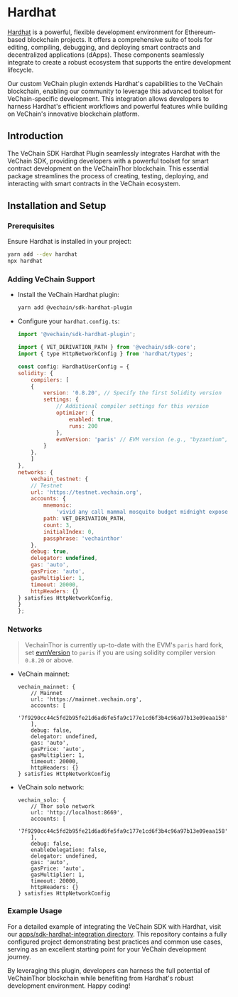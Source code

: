 # Hardhat

[Hardhat](https://hardhat.org/) is a powerful, flexible development environment for Ethereum-based blockchain projects. It offers a comprehensive suite of tools for editing, compiling, debugging, and deploying smart contracts and decentralized applications (dApps). These components seamlessly integrate to create a robust ecosystem that supports the entire development lifecycle.

Our custom VeChain plugin extends Hardhat's capabilities to the VeChain blockchain, enabling our community to leverage this advanced toolset for VeChain-specific development. This integration allows developers to harness Hardhat's efficient workflows and powerful features while building on VeChain's innovative blockchain platform.

## Introduction

The VeChain SDK Hardhat Plugin seamlessly integrates Hardhat with the VeChain SDK, providing developers with a powerful toolset for smart contract development on the VeChainThor blockchain. This essential package streamlines the process of creating, testing, deploying, and interacting with smart contracts in the VeChain ecosystem.

## Installation and Setup

### Prerequisites

Ensure Hardhat is installed in your project:

```bash
yarn add --dev hardhat
npx hardhat
```

### Adding VeChain Support

*   Install the VeChain Hardhat plugin:

    ```bash
    yarn add @vechain/sdk-hardhat-plugin
    ```
*   Configure your `hardhat.config.ts`:

    ```javascript
    import '@vechain/sdk-hardhat-plugin';

    import { VET_DERIVATION_PATH } from '@vechain/sdk-core';
    import { type HttpNetworkConfig } from 'hardhat/types';

    const config: HardhatUserConfig = {
    solidity: {
        compilers: [
        {
            version: '0.8.20', // Specify the first Solidity version
            settings: {
                // Additional compiler settings for this version
                optimizer: {
                    enabled: true,
                    runs: 200
                },
                evmVersion: 'paris' // EVM version (e.g., "byzantium", "constantinople", "petersburg", "istanbul", "berlin", "london")
            }
        },
        ]
    },
    networks: {
        vechain_testnet: {
        // Testnet
        url: 'https://testnet.vechain.org',
        accounts: {
            mnemonic:
                'vivid any call mammal mosquito budget midnight expose spirit approve reject system',
            path: VET_DERIVATION_PATH,
            count: 3,
            initialIndex: 0,
            passphrase: 'vechainthor'
        },
        debug: true,
        delegator: undefined,
        gas: 'auto',
        gasPrice: 'auto',
        gasMultiplier: 1,
        timeout: 20000,
        httpHeaders: {}
    } satisfies HttpNetworkConfig,
    }
    };
    ```

### Networks

> VechainThor is currently up-to-date with the EVM's `paris` hard fork, set [evmVersion](https://docs.soliditylang.org/en/latest/using-the-compiler.html#setting-the-evm-version-to-target) to `paris` if you are using solidity compiler version `0.8.20` or above.

*   VeChain mainnet:

    ```
    vechain_mainnet: {
        // Mainnet
        url: 'https://mainnet.vechain.org',
        accounts: [
            '7f9290cc44c5fd2b95fe21d6ad6fe5fa9c177e1cd6f3b4c96a97b13e09eaa158'
        ],
        debug: false,
        delegator: undefined,
        gas: 'auto',
        gasPrice: 'auto',
        gasMultiplier: 1,
        timeout: 20000,
        httpHeaders: {}
    } satisfies HttpNetworkConfig
    ```
*   VeChain solo network:

    ```
    vechain_solo: {
        // Thor solo network
        url: 'http://localhost:8669',
        accounts: [
            '7f9290cc44c5fd2b95fe21d6ad6fe5fa9c177e1cd6f3b4c96a97b13e09eaa158'
        ],
        debug: false,
        enableDelegation: false,
        delegator: undefined,
        gas: 'auto',
        gasPrice: 'auto',
        gasMultiplier: 1,
        timeout: 20000,
        httpHeaders: {}
    } satisfies HttpNetworkConfig
    ```

### Example Usage

For a detailed example of integrating the VeChain SDK with Hardhat, visit our [apps/sdk-hardhat-integration directory](https://github.com/vechain/vechain-sdk-js/tree/main/apps/sdk-hardhat-integration). This repository contains a fully configured project demonstrating best practices and common use cases, serving as an excellent starting point for your VeChain development journey.

By leveraging this plugin, developers can harness the full potential of VeChainThor blockchain while benefiting from Hardhat's robust development environment. Happy coding!
